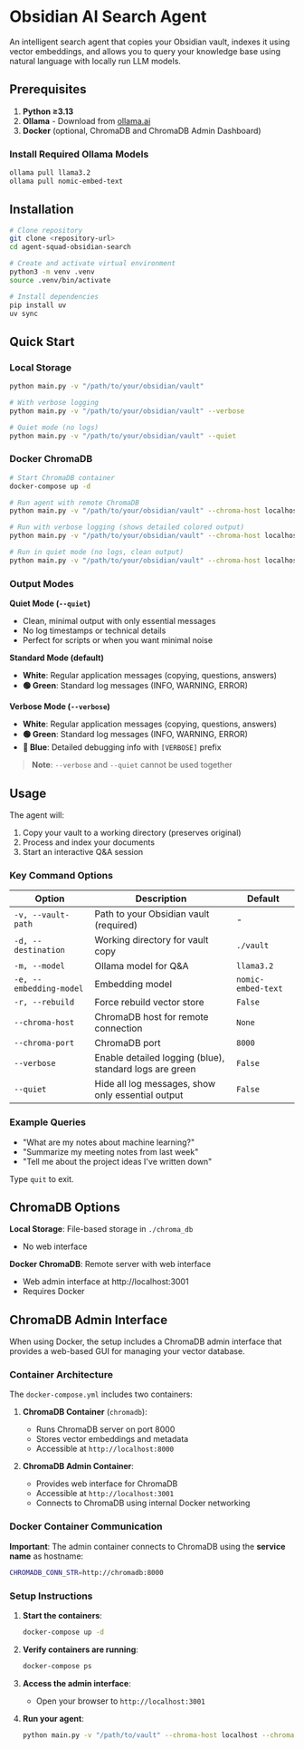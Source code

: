 # Obsidian AI Search Agent

An intelligent search agent that copies your Obsidian vault, indexes it using vector embeddings, and allows you to query your knowledge base using natural language with locally run LLM models.

## Prerequisites

1. **Python ≥3.13**
2. **Ollama** - Download from [ollama.ai](https://ollama.ai)
3. **Docker** (optional, ChromaDB and ChromaDB Admin Dashboard)

### Install Required Ollama Models
```bash
ollama pull llama3.2
ollama pull nomic-embed-text
```

## Installation

```bash
# Clone repository
git clone <repository-url>
cd agent-squad-obsidian-search

# Create and activate virtual environment
python3 -m venv .venv
source .venv/bin/activate

# Install dependencies
pip install uv
uv sync
```

## Quick Start

### Local Storage
```bash
python main.py -v "/path/to/your/obsidian/vault"

# With verbose logging
python main.py -v "/path/to/your/obsidian/vault" --verbose

# Quiet mode (no logs)
python main.py -v "/path/to/your/obsidian/vault" --quiet
```

### Docker ChromaDB
```bash
# Start ChromaDB container
docker-compose up -d

# Run agent with remote ChromaDB
python main.py -v "/path/to/your/obsidian/vault" --chroma-host localhost --chroma-port 8000

# Run with verbose logging (shows detailed colored output)
python main.py -v "/path/to/your/obsidian/vault" --chroma-host localhost --chroma-port 8000 --verbose

# Run in quiet mode (no logs, clean output)
python main.py -v "/path/to/your/obsidian/vault" --chroma-host localhost --chroma-port 8000 --quiet
```

### Output Modes

**Quiet Mode (`--quiet`)**
- Clean, minimal output with only essential messages
- No log timestamps or technical details
- Perfect for scripts or when you want minimal noise

**Standard Mode (default)**
- **White**: Regular application messages (copying, questions, answers)  
- **🟢 Green**: Standard log messages (INFO, WARNING, ERROR)

**Verbose Mode (`--verbose`)**
- **White**: Regular application messages (copying, questions, answers)
- **🟢 Green**: Standard log messages (INFO, WARNING, ERROR)
- **🔵 Blue**: Detailed debugging info with `[VERBOSE]` prefix

> **Note**: `--verbose` and `--quiet` cannot be used together

## Usage

The agent will:
1. Copy your vault to a working directory (preserves original)
2. Process and index your documents
3. Start an interactive Q&A session

### Key Command Options

| Option | Description | Default |
|--------|-------------|---------|
| `-v, --vault-path` | Path to your Obsidian vault (required) | - |
| `-d, --destination` | Working directory for vault copy | `./vault` |
| `-m, --model` | Ollama model for Q&A | `llama3.2` |
| `-e, --embedding-model` | Embedding model | `nomic-embed-text` |
| `-r, --rebuild` | Force rebuild vector store | `False` |
| `--chroma-host` | ChromaDB host for remote connection | `None` |
| `--chroma-port` | ChromaDB port | `8000` |
| `--verbose` | Enable detailed logging (blue), standard logs are green | `False` |
| `--quiet` | Hide all log messages, show only essential output | `False` |

### Example Queries
- "What are my notes about machine learning?"
- "Summarize my meeting notes from last week"
- "Tell me about the project ideas I've written down"

Type `quit` to exit.

## ChromaDB Options

**Local Storage**: File-based storage in `./chroma_db`
- No web interface

**Docker ChromaDB**: Remote server with web interface
- Web admin interface at http://localhost:3001
- Requires Docker

## ChromaDB Admin Interface

When using Docker, the setup includes a ChromaDB admin interface that provides a web-based GUI for managing your vector database.

### Container Architecture

The `docker-compose.yml` includes two containers:

1. **ChromaDB Container** (`chromadb`):
   - Runs ChromaDB server on port 8000
   - Stores vector embeddings and metadata
   - Accessible at `http://localhost:8000`

2. **ChromaDB Admin Container**:
   - Provides web interface for ChromaDB
   - Accessible at `http://localhost:3001`
   - Connects to ChromaDB using internal Docker networking

### Docker Container Communication

**Important**: The admin container connects to ChromaDB using the **service name** as hostname:

```bash
CHROMADB_CONN_STR=http://chromadb:8000 
```

### Setup Instructions

1. **Start the containers**:
   ```bash
   docker-compose up -d
   ```

2. **Verify containers are running**:
   ```bash
   docker-compose ps
   ```

3. **Access the admin interface**:
   - Open your browser to `http://localhost:3001`

4. **Run your agent**:
   ```bash
   python main.py -v "/path/to/vault" --chroma-host localhost --chroma-port 8000
   ```